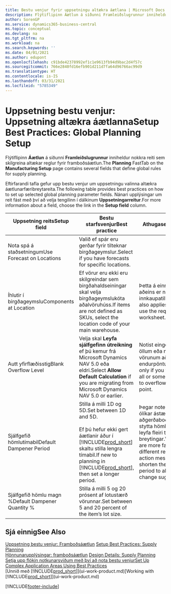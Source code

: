 ```yaml
---
title: Bestu venjur fyrir uppsetningu altækra áætlana | Microsoft Docs
description: Flýtiflipinn Áætlun á síðunni Framleiðslugrunnur inniheldur nokkra reiti sem skilgreina altækar reglur fyrir framboðsáætlun.
author: SorenGP
ms.service: dynamics365-business-central
ms.topic: conceptual
ms.devlang: na
ms.tgt_pltfrm: na
ms.workload: na
ms.search.keywords: ''
ms.date: 04/01/2021
ms.author: edupont
ms.openlocfilehash: c91bde42378992ef1c1e9613fb94d9bac2d4f57c
ms.sourcegitcommit: 766e2840fd16efb901d211d7fa64d96766ac99d9
ms.translationtype: HT
ms.contentlocale: is-IS
ms.lasthandoff: 03/31/2021
ms.locfileid: "5785349"
---
```

# <a name="setup-best-practices-global-planning-setup"></a><span data-ttu-id="48923-103">Uppsetning bestu venjur: Uppsetning altækra áætlanna</span><span class="sxs-lookup"><span data-stu-id="48923-103">Setup Best Practices: Global Planning Setup</span></span>
<span data-ttu-id="48923-104">Flýtiflipinn **Áætlun** á síðunni **Framleiðslugrunnur** inniheldur nokkra reiti sem skilgreina altækar reglur fyrir framboðsáætlun.</span><span class="sxs-lookup"><span data-stu-id="48923-104">The **Planning** FastTab on the **Manufacturing Setup** page contains several fields that define global rules for supply planning.</span></span>  

 <span data-ttu-id="48923-105">Eftirfarandi tafla gefur upp bestu venjur um uppsetningu valinna altækra áætlunarfæribreytareita.</span><span class="sxs-lookup"><span data-stu-id="48923-105">The following table provides best practices on how to set up selected global planning parameter fields.</span></span> <span data-ttu-id="48923-106">Nánari upplýsingar um reit fást með því að velja tengilinn í dálkinum **Uppsetningarreitur**.</span><span class="sxs-lookup"><span data-stu-id="48923-106">For more information about a field, choose the link in the **Setup field** column.</span></span>  

|<span data-ttu-id="48923-107">Uppsetning reits</span><span class="sxs-lookup"><span data-stu-id="48923-107">Setup field</span></span>|<span data-ttu-id="48923-108">Bestu starfsvenjur</span><span class="sxs-lookup"><span data-stu-id="48923-108">Best practice</span></span>|<span data-ttu-id="48923-109">Athugasemd</span><span class="sxs-lookup"><span data-stu-id="48923-109">Comment</span></span>|  
|-----------------|-------------------|-------------|  
|<span data-ttu-id="48923-110">Nota spá á staðsetningum</span><span class="sxs-lookup"><span data-stu-id="48923-110">Use Forecast on Locations</span></span>|<span data-ttu-id="48923-111">Valið ef spár eru gerðar fyrir tilteknar birgðageymslur.</span><span class="sxs-lookup"><span data-stu-id="48923-111">Select if you have forecasts for specific locations.</span></span>||  
|<span data-ttu-id="48923-112">Íhlutir í birgðageymslu</span><span class="sxs-lookup"><span data-stu-id="48923-112">Components at Location</span></span>|<span data-ttu-id="48923-113">Ef vörur eru ekki eru skilgreindar sem birgðahaldseiningar skal velja birgðageymslukóta aðalvöruhúss.</span><span class="sxs-lookup"><span data-stu-id="48923-113">If items are not defined as SKUs, select the location code of your main warehouse.</span></span>|<span data-ttu-id="48923-114">Þetta á einnig við ef aðeins er notuð innkaupatillögubók.</span><span class="sxs-lookup"><span data-stu-id="48923-114">This also applies if you only use the requisition worksheet.</span></span>|  
|<span data-ttu-id="48923-115">Autt yfirflæðisstig</span><span class="sxs-lookup"><span data-stu-id="48923-115">Blank Overflow Level</span></span>|<span data-ttu-id="48923-116">Velja skal **Leyfa sjálfgefinn útreikning** ef þú kemur frá Microsoft Dynamics NAV 5.0 eða eldri.</span><span class="sxs-lookup"><span data-stu-id="48923-116">Select **Allow Default Calculation** if you are migrating from Microsoft Dynamics NAV 5.0 or earlier.</span></span>|<span data-ttu-id="48923-117">Notist eingöngu ef leyfa á öllum eða nokkrum af vörunum að flæða yfir endurpöntunarmarkið.</span><span class="sxs-lookup"><span data-stu-id="48923-117">Use only if you want to allow all or some of your items to overflow the reorder point.</span></span>|  
|<span data-ttu-id="48923-118">Sjálfgefið hömlutímabil</span><span class="sxs-lookup"><span data-stu-id="48923-118">Default Dampener Period</span></span>|<span data-ttu-id="48923-119">Stilla á milli 1D og 5D.</span><span class="sxs-lookup"><span data-stu-id="48923-119">Set between 1D and 5D.</span></span><br /><br /> <span data-ttu-id="48923-120">Ef þú hefur ekki gert áætlanir áður í [!INCLUDE[prod_short](includes/prod_short.md)] skaltu stilla lengra tímabil.</span><span class="sxs-lookup"><span data-stu-id="48923-120">If new to planning in [!INCLUDE[prod_short](includes/prod_short.md)], then set a longer period.</span></span>|<span data-ttu-id="48923-121">Þegar notendur þekkja ólíkar ástæður aðgerðaboða betur skal stytta hömlutímabilið til að leyfa fleiri tillögur um breytingar.</span><span class="sxs-lookup"><span data-stu-id="48923-121">When users are more familiar with the different reasons for action messages, then shorten the dampener period to allow more change suggestions.</span></span>|  
|<span data-ttu-id="48923-122">Sjálfgefið hömlu magn %</span><span class="sxs-lookup"><span data-stu-id="48923-122">Default Dampener Quantity %</span></span>|<span data-ttu-id="48923-123">Stilla á milli 5 og 20 prósent af lotustærð vörunnar.</span><span class="sxs-lookup"><span data-stu-id="48923-123">Set between 5 and 20 percent of the item’s lot size.</span></span>||  

## <a name="see-also"></a><span data-ttu-id="48923-124">Sjá einnig</span><span class="sxs-lookup"><span data-stu-id="48923-124">See Also</span></span>  
 <span data-ttu-id="48923-125">[Uppsetning bestu venjur: Framboðsáætlun](setup-best-practices-supply-planning.md) </span><span class="sxs-lookup"><span data-stu-id="48923-125">[Setup Best Practices: Supply Planning](setup-best-practices-supply-planning.md) </span></span>  
 <span data-ttu-id="48923-126">[Hönnunarupplýsingar: framboðsáætlun](design-details-supply-planning.md) </span><span class="sxs-lookup"><span data-stu-id="48923-126">[Design Details: Supply Planning](design-details-supply-planning.md) </span></span>  
 [<span data-ttu-id="48923-127">Setja upp flókin notkunarsviðum með því að nota bestu venjur</span><span class="sxs-lookup"><span data-stu-id="48923-127">Set Up Complex Application Areas Using Best Practices</span></span>](set-up-complex-application-areas-using-best-practices.md)  
 <span data-ttu-id="48923-128">[Unnið með [!INCLUDE[prod_short](includes/prod_short.md)]](ui-work-product.md)</span><span class="sxs-lookup"><span data-stu-id="48923-128">[Working with [!INCLUDE[prod_short](includes/prod_short.md)]](ui-work-product.md)</span></span>


[!INCLUDE[footer-include](includes/footer-banner.md)]